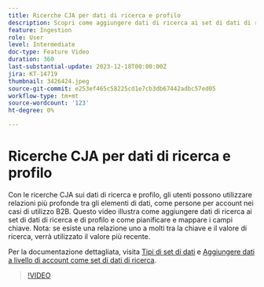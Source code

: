 ```yaml
---
title: Ricerche CJA per dati di ricerca e profilo
description: Scopri come aggiungere dati di ricerca ai set di dati di ricerca e di profilo e come pianificare e mappare i campi chiave.
feature: Ingestion
role: User
level: Intermediate
doc-type: Feature Video
duration: 360
last-substantial-update: 2023-12-18T00:00:00Z
jira: KT-14719
thumbnail: 3426424.jpeg
source-git-commit: e253ef465c58225cd1e7cb3db67442adbc57ed05
workflow-type: tm+mt
source-wordcount: '123'
ht-degree: 0%

---
```



# Ricerche CJA per dati di ricerca e profilo

Con le ricerche CJA sui dati di ricerca e profilo, gli utenti possono utilizzare relazioni più profonde tra gli elementi di dati, come persone per account nei casi di utilizzo B2B.  Questo video illustra come aggiungere dati di ricerca ai set di dati di ricerca e di profilo e come pianificare e mappare i campi chiave.  Nota: se esiste una relazione uno a molti tra la chiave e il valore di ricerca, verrà utilizzato il valore più recente.

Per la documentazione dettagliata, visita [Tipi di set di dati](https://experienceleague.adobe.com/docs/analytics-platform/using/cja-connections/create-connection.html?lang=en#dataset-types) e [Aggiungere dati a livello di account come set di dati di ricerca](https://experienceleague.adobe.com/docs/analytics-platform/using/cja-usecases/b2b/b2b.html?lang=en).

>[!VIDEO](https://video.tv.adobe.com/v/3426424/?learn=on)
